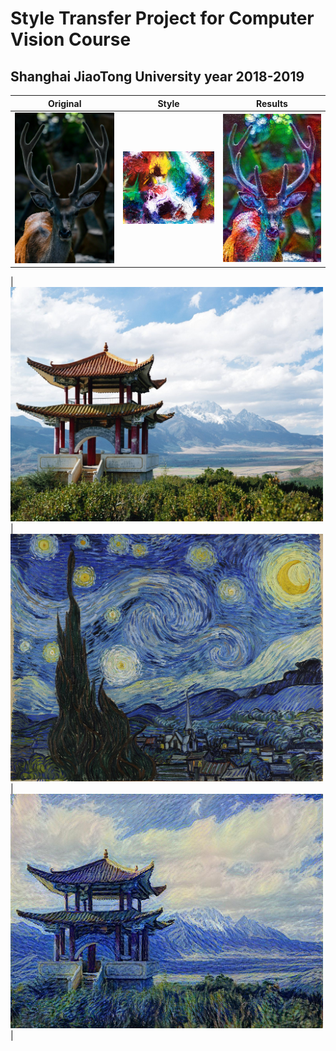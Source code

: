 # Style Transfer Project for Computer Vision Course
## Shanghai JiaoTong University year 2018-2019


|         Original         |           Style           |          Results       |
:-------------------------:|:-------------------------:|:------------------------:
|<img src="/Images/Deer.jpg" width="500px"> | <img src="/Images/Abstract2.jpg" width="500px"> | <img src="/Results/Result_Deer_Abstract2.jpg" width="500px"> |

|<img src="/Images/Temple.jpg" width="500px"> | <img src="/Images/VanGogh.jpg" width="500px"> | <img src="/Results/Result_Temple_VanGogh.jpg" width="500px"> |
